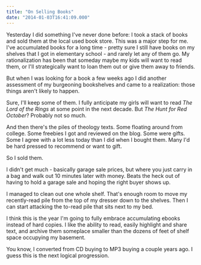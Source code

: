 ```yaml
---
title: "On Selling Books"
date: "2014-01-03T16:41:09.000"
---
```


Yesterday I did something I've never done before: I took a stack of books and sold them at the local used book store. This was a major step for me. I've accumulated books for a long time - pretty sure I still have books on my shelves that I got in elementary school - and rarely let any of them go. My rationalization has been that someday maybe my kids will want to read them, or I'll strategically want to loan them out or give them away to friends.

But when I was looking for a book a few weeks ago I did another assessment of my burgeoning bookshelves and came to a realization: those things aren't likely to happen.

Sure, I'll keep some of them. I fully anticipate my girls will want to read _The Lord of the Rings_ at some point in the next decade. But _The Hunt for Red October_? Probably not so much.

And then there's the piles of theology texts. Some floating around from college. Some freebies I got and reviewed on the blog. Some were gifts. Some I agree with a lot less today than I did when I bought them. Many I'd be hard pressed to recommend or want to gift.

So I sold them.

I didn't get much - basically garage sale prices, but where you just carry in a bag and walk out 10 minutes later with money. Beats the heck out of having to hold a garage sale and hoping the right buyer shows up.

I managed to clean out one whole shelf. That's enough room to move my recently-read pile from the top of my dresser down to the shelves. Then I can start attacking the to-read pile that sits next to my bed.

I think this is the year I'm going to fully embrace accumulating ebooks instead of hard copies. I like the ability to read, easily highlight and share text, and archive them someplace smaller than the dozens of feet of shelf space occupying my basement.

You know, I converted from CD buying to MP3 buying a couple years ago. I guess this is the next logical progression.

